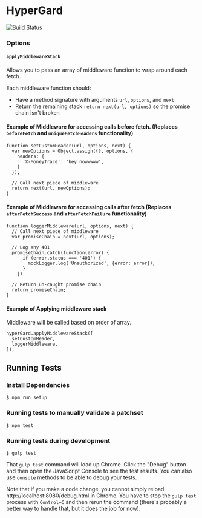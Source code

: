 # HyperGard

[![Build Status](https://travis-ci.org/Comcast/hypergard.svg?branch=master)](https://travis-ci.org/Comcast/hypergard)

### Options

#### `applyMiddlewareStack`
Allows you to pass an array of middleware function to wrap around each fetch.

Each middleware function should:
* Have a method signature with arguments `url`, `options`, and `next`
* Return the remaining stack `return next(url, options)` so the promise chain isn't broken

#### Example of Middleware for accessing calls before fetch. (Replaces `beforeFetch` and `uniqueFetchHeaders` functionality)
```
function setCustomHeader(url, options, next) {
  var newOptions = Object.assign({}, options, {
    headers: {
      'X-MoneyTrace': 'hey nowwwww',
    }
  });

  // Call next piece of middleware
  return next(url, newOptions);
}
```

#### Example of Middleware for accessing calls after fetch  (Replaces `afterFetchSuccess` and `afterFetchFailure` functionality)
```
function loggerMiddleware(url, options, next) {
  // Call next piece of middleware
  var promiseChain = next(url, options);

  // Log any 401
  promiseChain.catch(function(error) {
      if (error.status === '401') {
        mockLogger.log('Unauthorized', {error: error});
      }
    })

  // Return un-caught promise chain
  return promiseChain;
}
```

#### Example of Applying middleware stack
Middleware will be called based on order of array.
```
hyperGard.applyMiddlewareStack([
  setCustomHeader,
  loggerMiddleware,
]);
```

## Running Tests

### Install Dependencies

```
$ npm run setup
```

### Running tests to manually validate a patchset

```
$ npm test
```

### Running tests during development

```
$ gulp test
```

That `gulp test` command will load up Chrome. Click the "Debug" button and then open the JavaScript Console to see the test results. You can also use `console` methods to be able to debug your tests.

Note that if you make a code change, you cannot simply reload http://localhost:8080/debug.html in Chrome. You have to stop the `gulp test` process with `Control+C` and then rerun the command (there's probably a better way to handle that, but it does the job for now).
